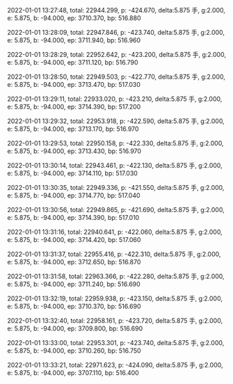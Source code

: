 2022-01-01 13:27:48, total: 22944.299, p: -424.670, delta:5.875 手, g:2.000, e: 5.875, b: -94.000, ep: 3710.370, bp: 516.880

2022-01-01 13:28:09, total: 22947.846, p: -423.740, delta:5.875 手, g:2.000, e: 5.875, b: -94.000, ep: 3711.940, bp: 516.960

2022-01-01 13:28:29, total: 22952.642, p: -423.200, delta:5.875 手, g:2.000, e: 5.875, b: -94.000, ep: 3711.120, bp: 516.790

2022-01-01 13:28:50, total: 22949.503, p: -422.770, delta:5.875 手, g:2.000, e: 5.875, b: -94.000, ep: 3713.470, bp: 517.030

2022-01-01 13:29:11, total: 22933.020, p: -423.210, delta:5.875 手, g:2.000, e: 5.875, b: -94.000, ep: 3714.390, bp: 517.200

2022-01-01 13:29:32, total: 22953.918, p: -422.590, delta:5.875 手, g:2.000, e: 5.875, b: -94.000, ep: 3713.170, bp: 516.970

2022-01-01 13:29:53, total: 22950.158, p: -422.330, delta:5.875 手, g:2.000, e: 5.875, b: -94.000, ep: 3713.430, bp: 516.970

2022-01-01 13:30:14, total: 22943.461, p: -422.130, delta:5.875 手, g:2.000, e: 5.875, b: -94.000, ep: 3714.110, bp: 517.030

2022-01-01 13:30:35, total: 22949.336, p: -421.550, delta:5.875 手, g:2.000, e: 5.875, b: -94.000, ep: 3714.770, bp: 517.040

2022-01-01 13:30:56, total: 22949.865, p: -421.690, delta:5.875 手, g:2.000, e: 5.875, b: -94.000, ep: 3714.390, bp: 517.010

2022-01-01 13:31:16, total: 22940.641, p: -422.060, delta:5.875 手, g:2.000, e: 5.875, b: -94.000, ep: 3714.420, bp: 517.060

2022-01-01 13:31:37, total: 22955.416, p: -422.310, delta:5.875 手, g:2.000, e: 5.875, b: -94.000, ep: 3712.650, bp: 516.870

2022-01-01 13:31:58, total: 22963.366, p: -422.280, delta:5.875 手, g:2.000, e: 5.875, b: -94.000, ep: 3711.240, bp: 516.690

2022-01-01 13:32:19, total: 22959.938, p: -423.150, delta:5.875 手, g:2.000, e: 5.875, b: -94.000, ep: 3710.370, bp: 516.690

2022-01-01 13:32:40, total: 22958.161, p: -423.720, delta:5.875 手, g:2.000, e: 5.875, b: -94.000, ep: 3709.800, bp: 516.690

2022-01-01 13:33:00, total: 22953.301, p: -423.740, delta:5.875 手, g:2.000, e: 5.875, b: -94.000, ep: 3710.260, bp: 516.750

2022-01-01 13:33:21, total: 22971.623, p: -424.090, delta:5.875 手, g:2.000, e: 5.875, b: -94.000, ep: 3707.110, bp: 516.400